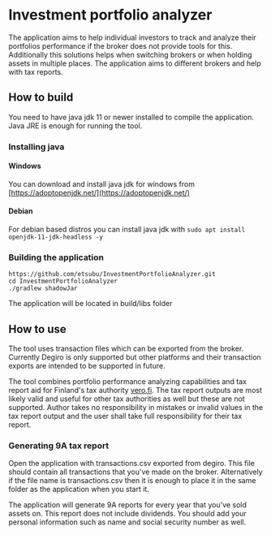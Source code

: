 # Investment portfolio analyzer

The application aims to help individual investors to track and analyze their portfolios performance if 
the broker does not provide tools for this. Additionally this solutions helps when switching brokers 
or when holding assets in multiple places. The application aims to different brokers and help with 
tax reports.

## How to build

You need to have java jdk 11 or newer installed to compile the application.
Java JRE is enough for running the tool.


### Installing java
#### Windows
You can download and install java jdk for windows from [https://adoptopenjdk.net/](https://adoptopenjdk.net/)

#### Debian
For debian based distros you can install java jdk with
`sudo apt install openjdk-11-jdk-headless -y`

### Building the application

```
https://github.com/etsubu/InvestmentPortfolioAnalyzer.git
cd InvestmentPortfolioAnalyzer
./gradlew shadowJar
```
The application will be located in build/libs folder

## How to use 

The tool uses transaction files which can be exported from the broker. Currently Degiro is only supported 
but other platforms and their transaction exports are intended to be supported in future.

The tool combines portfolio performance analyzing capabilities and tax report aid for Finland's tax 
authority [vero.fi](https://www.vero.fi). The tax report outputs are most likely valid and useful for other 
tax authorities as well but these are not supported. Author takes no responsibility in mistakes or invalid 
values in the tax report output and the user shall take full responsibility for their tax report.

### Generating 9A tax report

Open the application with transactions.csv exported from degiro. This file should contain all transactions that you've 
made on the broker. Alternatively if the file name is transactions.csv then it is enough to place it in the same folder 
as the application when you start it.

The application will generate 9A reports for every year that you've sold assets on. This report does not include dividends.
 You should add your personal information such as name and social security number as well.